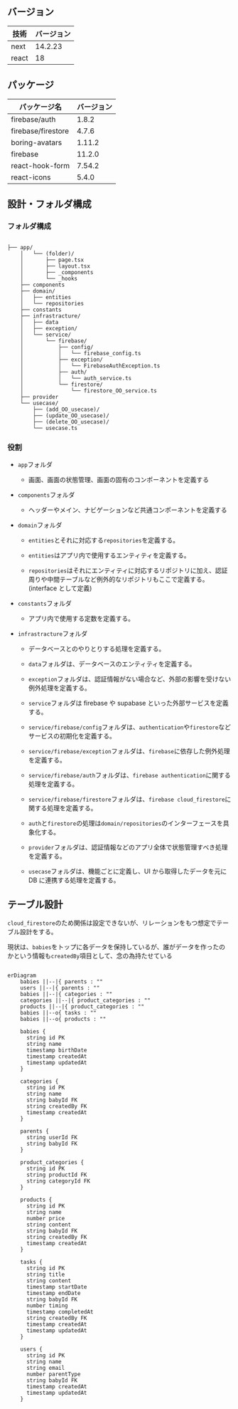 ## バージョン

| 技術  | バージョン |
| ----- | ---------- |
| next  | 14.2.23    |
| react | 18         |

## パッケージ

| パッケージ名       | バージョン |
| ------------------ | ---------- |
| firebase/auth      | 1.8.2      |
| firebase/firestore | 4.7.6      |
| boring-avatars     | 1.11.2     |
| firebase           | 11.2.0     |
| react-hook-form    | 7.54.2     |
| react-icons        | 5.4.0      |

## 設計・フォルダ構成

### フォルダ構成

```

├── app/
    │   └── (folder)/
    │       ├── page.tsx
    │       ├── layout.tsx
    │       ├── _components
    │       └── _hooks
    ├── components
    ├── domain/
    │   ├── entities
    │   └── repositories
    ├── constants
    ├── infrastracture/
    │   ├── data
    │   ├── exception/
    │   └── service/
    │       └── firebase/
    │           ├── config/
    │           │   └── firebase_config.ts
    │           ├── exception/
    │           │   └── FirebaseAuthException.ts
    │           ├── auth/
    │           │   └── auth_service.ts
    │           └── firestore/
    │               └── firestore_OO_service.ts
    ├── provider
    └── usecase/
        ├── (add_OO_usecase)/
        ├── (update_OO_usecase)/
        ├── (delete_OO_usecase)/
        └── usecase.ts

```

### 役割

- `app`フォルダ

  - 画面、画面の状態管理、画面の固有のコンポーネントを定義する

- `components`フォルダ

  - ヘッダーやメイン、ナビゲーションなど共通コンポーネントを定義する

- `domain`フォルダ

  - `entities`とそれに対応する`repositories`を定義する。

  - `entities`はアプリ内で使用するエンティティを定義する。

  - `repositories`はそれにエンティティに対応するリポジトリに加え、認証周りや中間テーブルなど例外的なリポジトリもここで定義する。(interface として定義)

- `constants`フォルダ

  - アプリ内で使用する定数を定義する。

- `infrastracture`フォルダ

  - データベースとのやりとりする処理を定義する。

  - `data`フォルダは、データベースのエンティティを定義する。

  - `exception`フォルダは、認証情報がない場合など、外部の影響を受けない例外処理を定義する。

  - `service`フォルダは firebase や supabase といった外部サービスを定義する。

  - `service/firebase/config`フォルダは、`authentication`や`firestore`などサービスの初期化を定義する。

  - `service/firebase/exception`フォルダは、`firebase`に依存した例外処理を定義する。

  - `service/firebase/auth`フォルダは、`firebase authentication`に関する処理を定義する。

  - `service/firebase/firestore`フォルダは、`firebase cloud_firestore`に関する処理を定義する。

  - `auth`と`firestore`の処理は`domain/repositories`のインターフェースを具象化する。

  - `provider`フォルダは、認証情報などのアプリ全体で状態管理すべき処理を定義する。

  - `usecase`フォルダは、機能ごとに定義し、UI から取得したデータを元に DB に連携する処理を定義する。

## テーブル設計

`cloud_firestore`のため関係は設定できないが、リレーションをもつ想定でテーブル設計をする。

現状は、`babies`をトップに各データを保持しているが、誰がデータを作ったのかという情報も`createdBy`項目として、念の為持たせている

```mermaid

erDiagram
    babies ||--|{ parents : ""
    users ||--|{ parents : ""
    babies ||--|{ categories : ""
    categories ||--|{ product_categories : ""
    products ||--|{ product_categories : ""
    babies ||--o{ tasks : ""
    babies ||--o{ products : ""

    babies {
      string id PK
      string name
      timestamp birthDate
      timestamp createdAt
      timestamp updatedAt
    }

    categories {
      string id PK
      string name
      string babyId FK
      string createdBy FK
      timestamp createdAt
    }

    parents {
      string userId FK
      string babyId FK
    }

    product_categories {
      string id PK
      string productId FK
      string categoryId FK
    }

    products {
      string id PK
      string name
      number price
      string content
      string babyId FK
      string createdBy FK
      timestamp createdAt
    }

    tasks {
      string id PK
      string title
      string content
      timestamp startDate
      timestamp endDate
      string babyId FK
      number timing
      timestamp completedAt
      string createdBy FK
      timestamp createdAt
      timestamp updatedAt
    }

    users {
      string id PK
      string name
      string email
      number parentType
      string babyId FK
      timestamp createdAt
      timestamp updatedAt
    }

```

